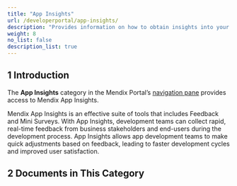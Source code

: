 ```yaml
---
title: "App Insights"
url: /developerportal/app-insights/
description: "Provides information on how to obtain insights into your Mendix apps."
weight: 8
no_list: false 
description_list: true
---
```


## 1 Introduction

The **App Insights** category in the Mendix Portal’s [navigation pane](/developerportal/#navigation-pane) provides access to Mendix App Insights.

Mendix App Insights is an effective suite of tools that includes Feedback and Mini Surveys. With App Insights, development teams can collect rapid, real-time feedback from business stakeholders and end-users during the development process. App Insights allows app development teams to make quick adjustments based on feedback, leading to faster development cycles and improved user satisfaction.

## 2 Documents in This Category
